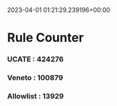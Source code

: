 2023-04-01 01:21:29.239196+00:00
# Rule Counter 
 ### UCATE : 424276

 ### Veneto : 100879

 ### Allowlist : 13929